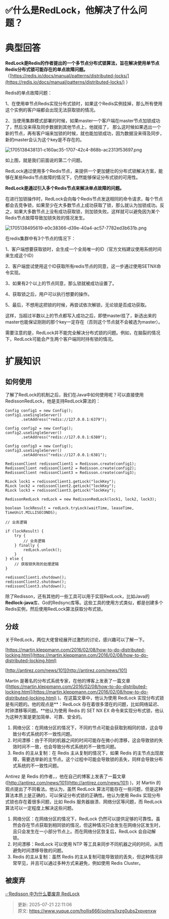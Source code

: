 # ✅什么是RedLock，他解决了什么问题？

# 典型回答


**RedLock是Redis的作者提出的一个多节点分布式锁算法，旨在解决使用单节点Redis分布式锁可能存在的单点故障问题。**（[https://redis.io/docs/manual/patterns/distributed-locks/](https://redis.io/docs/manual/patterns/distributed-locks/) ）



Redis的单点故障问题：

1、在使用单节点Redis实现分布式锁时，如果这个Redis实例挂掉，那么所有使用这个实例的客户端都会出现无法获取锁的情况。

2、当使用集群模式部署的时候，如果master一个客户端在master节点加锁成功了，然后没来得及同步数据到其他节点上，他就挂了， 那么这时候如果选出一个新的节点，再有客户端来加锁的时候，就也能加锁成功，因为数据没来得及同步，新的master会认为这个key是不存在的。



![1705138438131-c160ac35-1707-42c4-868b-ac2313f53697.png](./img/fQYlsqJFDR2IpePQ/1705138438131-c160ac35-1707-42c4-868b-ac2313f53697-556224.png)

如上图，就是我们前面说的第二个问题。



RedLock通过使用多个Redis节点，来提供一个更加健壮的分布式锁解决方案，能够在某些Redis节点故障的情况下，仍然能够保证分布式锁的可用性。



**RedLock是通过引入多个Redis节点来解决单点故障的问题。**



在进行加锁操作时，RedLock会向每个Redis节点发送相同的命令请求，每个节点都会去竞争锁，如果至少在大多数节点上成功获取了锁，那么就认为加锁成功。反之，如果大多数节点上没有成功获取锁，则加锁失败。这样就可以避免因为某个Redis节点故障导致加锁失败的情况发生。



![1705138495619-e0c38366-d39e-40a4-ac57-7782ed3b631b.png](./img/fQYlsqJFDR2IpePQ/1705138495619-e0c38366-d39e-40a4-ac57-7782ed3b631b-318927.png)



在redis集群中有3个节点的情况下：



1、客户端想要获取锁时，会生成一个全局唯一的ID（官方文档建议使用系统时间来生成这个ID）

2、客户端尝试使用这个ID获取所有redis节点的同意，这一步通过使用SETNX命令实现。

3、如果有2个以上的节点同意，那么锁就被成功设置了。

4、获取锁之后，用户可以执行想要的操作。

5、最后，不想用这把锁的时候，再尝试依次解锁，无论锁是否成功获取。



这样，当超过半数以上的节点都写入成功之后，即使master挂了，新选出来的master也能保证刚刚的那个key一定存在（否则这个节点就不会被选为master）。



需要注意的是，RedLock并不能完全解决分布式锁的问题。例如，在脑裂的情况下，RedLock可能会产生两个客户端同时持有锁的情况。



# 扩展知识


## 如何使用


了解了RedLock的机制之后，我们在Java中如何使用呢？可以直接使用RedissonRedLock，他是支持RedLock算法的：



```plain
Config config1 = new Config();
config1.useSingleServer()
       .setAddress("redis://127.0.0.1:6379");

Config config2 = new Config();
config2.useSingleServer()
       .setAddress("redis://127.0.0.1:6380");

Config config3 = new Config();
config3.useSingleServer()
       .setAddress("redis://127.0.0.1:6381");

RedissonClient redissonClient1 = Redisson.create(config1);
RedissonClient redissonClient2 = Redisson.create(config2);
RedissonClient redissonClient3 = Redisson.create(config3);

RLock lock1 = redissonClient1.getLock("lockKey");
RLock lock2 = redissonClient2.getLock("lockKey");
RLock lock3 = redissonClient3.getLock("lockKey");

RedissonRedLock redLock = new RedissonRedLock(lock1, lock2, lock3);

boolean lockResult = redLock.tryLock(waitTime, leaseTime, TimeUnit.MILLISECONDS);

// 业务逻辑

if (lockResult) {
    try {
        // 业务逻辑
    } finally {
        redLock.unlock();
    }
} else {
    // 获取锁失败的处理逻辑
}

redissonClient1.shutdown();
redissonClient2.shutdown();
redissonClient3.shutdown();

```



除了Redisson，还有其他的一些工具可以用于实现RedLock，比如Java的**Redlock-java**库、Go的Redsync库等。这些工具的使用方式类似，都是创建多个Redis实例，然后使用RedLock算法获取分布式锁。



## 分歧


关于RedLock，两位大佬曾经展开过激烈的讨论，感兴趣可以了解一下。



[https://martin.kleppmann.com/2016/02/08/how-to-do-distributed-locking.html](https://martin.kleppmann.com/2016/02/08/how-to-do-distributed-locking.html)



[http://antirez.com/news/101](http://antirez.com/news/101)



Martin 是著名的分布式系统专家，在他的博客上发表了一篇文章([https://martin.kleppmann.com/2016/02/08/how-to-do-distributed-locking.html](https://martin.kleppmann.com/2016/02/08/how-to-do-distributed-locking.html) )。在这篇文章中，他认为使用 RedLock 实现分布式锁是有问题的。他的观点是**：RedLock 存在着很多潜在的问题，比如网络延迟、时钟漂移等问题。**他认为使用 Redis 的 SET NX EX 命令来实现分布式锁，他认为这种方案是更加简单、可靠、安全的。



1. 网络分区：在网络分区的情况下，不同的节点可能会获取到相同的锁，这会导致分布式系统的不一致性问题。
2. 时间漂移：由于不同的机器之间的时间可能存在微小的漂移，这会导致锁的失效时间不一致，也会导致分布式系统的不一致性问题。
3. Redis 的主从复制：在 Redis 主从复制的情况下，如果 Redis 的主节点出现故障，需要选举新的主节点。这个过程中可能会导致锁的丢失，同样会导致分布式系统的不一致性问题。



Antirez 是 Redis 的作者，，他在自己的博客上发表了一篇文章([http://antirez.com/news/101](http://antirez.com/news/101) )，对 Martin 的观点提出了不同看法。他认为，虽然 RedLock 算法可能存在一些问题，但是这种算法本质上是正确的，可以保证分布式锁的正确性。他认为使用 Redis 实现分布式锁也存在着很多问题，比如 Redis 服务器崩溃、网络分区等问题，而 RedLock 算法可以一定程度上解决这些问题。



1. 网络分区：在网络分区的情况下，RedLock 仍然可以提供足够的可靠性。虽然会存在节点获取到相同锁的情况，但这种情况只会发生在网络分区发生时，且只会发生在一小部分节点上。而在网络分区恢复后，RedLock 会自动解锁。
2. 时间漂移：RedLock 可以使用 NTP 等工具来同步不同机器之间的时间，从而避免时间漂移导致的问题。
3. Redis 的主从复制：虽然 Redis 的主从复制可能导致锁的丢失，但这种情况非常罕见，并且可以通过多种方式来避免，例如使用 Redis Cluster。





## 被废弃


[✅Redisson 中为什么要废弃 RedLock](https://www.yuque.com/hollis666/oolnrs/fz545rxlub3czyg6)



> 更新: 2025-07-21 22:11:06  
> 原文: <https://www.yuque.com/hollis666/oolnrs/lxzg0ubs2xpvenxw>